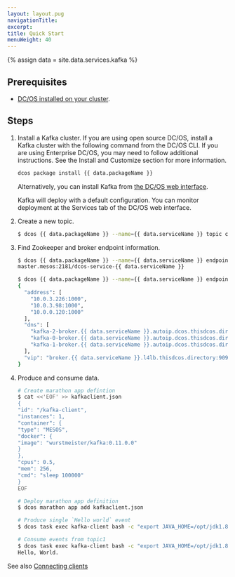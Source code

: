 ```yaml
---
layout: layout.pug
navigationTitle:
excerpt:
title: Quick Start
menuWeight: 40
---
```

{% assign data = site.data.services.kafka %}

## Prerequisites

- [DC/OS installed on your cluster](https://docs.mesosphere.com/latest/administration/installing/).

## Steps

1. Install a Kafka cluster. If you are using open source DC/OS, install a Kafka cluster with the following command from the DC/OS CLI. If you are using Enterprise DC/OS, you may need to follow additional instructions. See the Install and Customize section for more information.

   ```bash
   dcos package install {{ data.packageName }}
   ```

   Alternatively, you can install Kafka from [the DC/OS web interface](https://docs.mesosphere.com/latest/usage/webinterface/).

   Kafka will deploy with a default configuration. You can monitor deployment at the Services tab of the DC/OS web interface.

1. Create a new topic.

    ```bash
    $ dcos {{ data.packageName }} --name={{ data.serviceName }} topic create topic1
    ```


1. Find Zookeeper and broker endpoint information.

    ```bash
    $ dcos {{ data.packageName }} --name={{ data.serviceName }} endpoints zookeeper
    master.mesos:2181/dcos-service-{{ data.serviceName }}

    $ dcos {{ data.packageName }} --name={{ data.serviceName }} endpoints broker
    {
      "address": [
        "10.0.3.226:1000",
        "10.0.3.98:1000",
        "10.0.0.120:1000"
      ],
      "dns": [
        "kafka-2-broker.{{ data.serviceName }}.autoip.dcos.thisdcos.directory:1000",
        "kafka-0-broker.{{ data.serviceName }}.autoip.dcos.thisdcos.directory:1000",
        "kafka-1-broker.{{ data.serviceName }}.autoip.dcos.thisdcos.directory:1000"
      ],
      "vip": "broker.{{ data.serviceName }}.l4lb.thisdcos.directory:9092"
    }
    ```

1. Produce and consume data.

    ```bash
    # Create marathon app defintion
    $ cat <<'EOF' >> kafkaclient.json
    {
    "id": "/kafka-client",
    "instances": 1,
    "container": {
    "type": "MESOS",
    "docker": {
    "image": "wurstmeister/kafka:0.11.0.0"
    }
    },
    "cpus": 0.5,
    "mem": 256,
    "cmd": "sleep 100000"
    }
    EOF

    # Deploy marathon app definition
    $ dcos marathon app add kafkaclient.json

    # Produce single `Hello world` event
    $ dcos task exec kafka-client bash -c "export JAVA_HOME=/opt/jdk1.8.0_144/jre/; echo 'Hello, World.' | /opt/kafka_2.12-0.11.0.0/bin/kafka-console-producer.sh --broker-list broker.{{ data.serviceName }}.l4lb.thisdcos.directory:9092 --topic topic1"

    # Consume events from topic1
    $ dcos task exec kafka-client bash -c "export JAVA_HOME=/opt/jdk1.8.0_144/jre/; /opt/kafka_2.12-0.11.0.0/bin/kafka-console-consumer.sh --zookeeper master.mesos:2181/dcos-service-{{ data.serviceName }} --topic topic1 --from-beginning"
    Hello, World.
    ```


See also [Connecting clients](../connecting-clients/)
